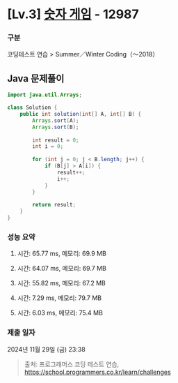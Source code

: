 # [Lv.3] [숫자 게임](https://school.programmers.co.kr/learn/courses/30/lessons/12987?language=java) - 12987 

### 구분

코딩테스트 연습 > Summer／Winter Coding（～2018）

## Java 문제풀이

```java
import java.util.Arrays;

class Solution {
    public int solution(int[] A, int[] B) {
        Arrays.sort(A);
        Arrays.sort(B);
        
        int result = 0;
        int i = 0;
        
        for (int j = 0; j < B.length; j++) {
            if (B[j] > A[i]) {
                result++;
                i++;
            }
        }
        
        return result;
    }
}
```

### 성능 요약

1. 시간: 65.77 ms, 메모리: 69.9 MB

2. 시간: 64.07 ms, 메모리: 69.7 MB
3. 시간: 55.82 ms, 메모리: 67.2 MB
4. 시간: 7.29 ms, 메모리: 79.7 MB
5. 시간: 6.03 ms, 메모리: 75.4 MB

### 제출 일자

2024년 11월 29일 (금) 23:38

> 출처: 프로그래머스 코딩 테스트 연습, https://school.programmers.co.kr/learn/challenges